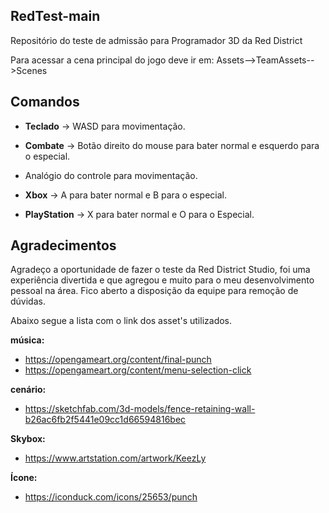 ## RedTest-main
 Repositório do teste de admissão para Programador 3D da Red District

Para acessar a cena principal do jogo deve ir em: Assets-->TeamAssets-->Scenes

## Comandos
-   **Teclado** -> WASD para movimentação.
-   **Combate** -> Botão direito do mouse para bater normal e esquerdo para o especial.

-   Analógio do controle para movimentação.
-   **Xbox** -> A para bater normal e B para o especial.
-   **PlayStation** -> X para bater normal e O para o Especial.

## Agradecimentos
Agradeço a oportunidade de fazer o teste da Red District Studio, foi uma experiência divertida e que agregou e muito para o meu desenvolvimento pessoal na área. Fico aberto a disposição da equipe para remoção de dúvidas.

Abaixo segue a lista com o link dos asset's utilizados.

**música:**
-   https://opengameart.org/content/final-punch
-   https://opengameart.org/content/menu-selection-click

**cenário:**
-   https://sketchfab.com/3d-models/fence-retaining-wall-b26ac6fb2f5441e09cc1d66594816bec

**Skybox:**
-   https://www.artstation.com/artwork/KeezLy

**Ícone:**
-   https://iconduck.com/icons/25653/punch
